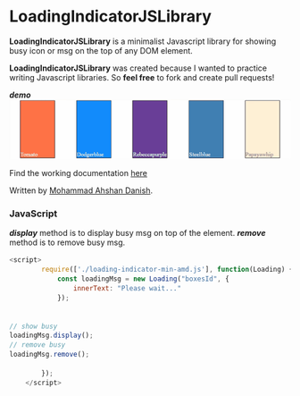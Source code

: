 # LoadingIndicatorJSLibrary

**LoadingIndicatorJSLibrary** is a minimalist Javascript library for showing busy icon or msg on the top of any DOM element.


**LoadingIndicatorJSLibrary** was created because I wanted to practice writing Javascript libraries. So **feel free** to fork and create pull requests!

_**demo**_
![LoadingIndicatorJSLibrary](demo.gif)

Find the working documentation <a href="https://github.com/mailtodanish/LoadingIndicatorJSLibrary/tree/main/example" target="_blank">here</a>

Written by [Mohammad Ahshan Danish](https://github.com/mailtodanish).


### JavaScript

_**display**_  method is to display busy msg on top of the element.
_**remove**_ method is to remove busy msg.
```js
<script>
        require(['./loading-indicator-min-amd.js'], function(Loading) {
            const loadingMsg = new Loading("boxesId", {
                innerText: "Please wait..."
            });


// show busy
loadingMsg.display();
// remove busy
loadingMsg.remove();

        });
    </script>
```
